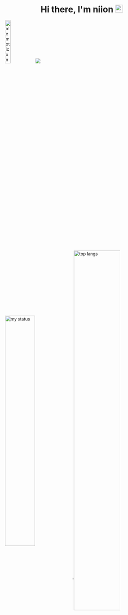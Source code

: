 <h1 align="center"> Hi there, I'm niion <img src="https://media.giphy.com/media/hvRJCLFzcasrR4ia7z/giphy.gif" width="25"> </h1>

<p align="left">
 <img alt="memoticon" width="19%" src="https://github.com/niiion/niiion/assets/152021447/3cdaf5a7-b4aa-4628-8b8a-89f81acc6a1e"/>
 <a href="https://hits.seeyoufarm.com"><img src="https://hits.seeyoufarm.com/api/count/incr/badge.svg?url=https%3A%2F%2Fgithub.com%2Fniiion%2Fhit-counter&count_bg=%234A585E&title_bg=%239FB2BE&icon=github.svg&icon_color=%23E7E7E7&title=hits&edge_flat=false"/></a>
</p>
  
<p align="justify">
  <a href="https://github.com/niiion">
    <img alt="my status" align="center" width="44%" src="https://github-readme-stats.vercel.app/api?username=niiion&count_private=true&theme=graywhite&hide_title=true&show_icons=true&hide_border=true"/>
  </a>
  <a href="https://github.com/niiion">
    <img alt="top langs" align="center" width="55%" src="https://github-readme-stats.vercel.app/api/top-langs/?username=niiion&layout=compact&theme=graywhite&hide_title=true&hide_border=true"/>
  </a>
</p>



